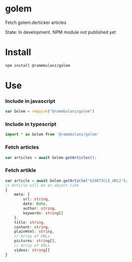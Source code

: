# golem

Fetch golem.de/ticker articles

State: In development. NPM module not published yet

# Install

```bash
npm install @rammbulanz/golem
```

# Use

### Include in javascript
```javascript
var Golem = require("@rammbulanz/golem")
```

### Include in typescript
```typescript
import * as Golem from '@rammbulanz/golem'
```

### Fetch articles
```typescript
var articles = await Golem.getArticles();
```

### Fetch artikle
```typescript
var article = await Golem.getArticle("${ARTICLE_URL}");
// Article will be an object like 
{
	meta: {
		url: string,
		date: Date,
		author: string,
		keywords: string[]
	},
	title: string,
	content: string,
	plainHtml: string,
	// Array of URLs
	pictures: string[],
	// Array of URLs
	videos: string[]
}
```